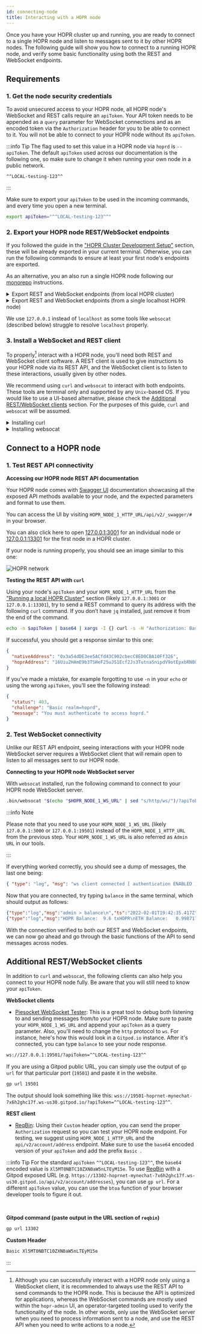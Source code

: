 ```yaml
---
id: connecting-node
title: Interacting with a HOPR node
---
```


Once you have your HOPR cluster up and running, you are ready to connect to a single HOPR node and listen to messages sent to it by other HOPR nodes.
The following guide will show you how to connect to a running HOPR node, and verify some basic functionality using both the REST and WebSocket
endpoints.

## Requirements

### 1. Get the node security credentials

To avoid unsecured access to your HOPR node, all HOPR node's WebSocket and REST calls require an `apiToken`. Your API token needs to be appended as a
`query` parameter for WebSocket connections and as an encoded token via the `Authorization` header for you to be able to connect to it. You will not be
able to connect to your HOPR node without its `apiToken`.

:::info Tip
The flag used to set this value in a HOPR node via `hoprd` is `--apiToken`. The default `apiToken` used across our documentation is the following one,
so make sure to change it when running your own node in a public network.
<br/>

```
^^LOCAL-testing-123^^
```

:::

Make sure to export your `apiToken` to be used in the incoming commands, and every time you open a new terminal.

```bash
export apiToken="^^LOCAL-testing-123^^"
```

### 2. Export your HOPR node REST/WebSocket endpoints

If you followed the guide in the ["HOPR Cluster Development Setup"](/developers/starting-local-cluster) section, these will be already exported in your current terminal. Otherwise, you can run the following commands to ensure at least your first node's endpoints are exported.

As an alternative, you an also run a single HOPR node following our [monorepo](https://github.com/hoprnet/hoprnet#develop) instructions.

<details>
  <summary>Export REST and WebSocket endpoints (from local HOPR cluster)</summary>
  <div>
    <div>
    <h3>Node 1</h3>
    <br/>
    <pre>
    export HOPR_NODE_1_HTTP_URL=http://127.0.0.1:13301 HOPR_NODE_1_WS_URL=http://127.0.0.1:19501
    </pre>
    <h3>API token & Node 1</h3>
    <br/>
    <pre>
    export apiToken=^^LOCAL-testing-123^^ HOPR_NODE_1_HTTP_URL=http://127.0.0.1:13301 HOPR_NODE_1_WS_URL=http://127.0.0.1:19501
    </pre>
    </div>
    <br/>
  </div>
</details>

<details>
  <summary>Export REST and WebSocket endpoints (from a single localhost HOPR node)</summary>
  <div>
    <div>
    <h3>Node 1</h3>
    <br/>
    <pre>
    export HOPR_NODE_1_HTTP_URL=http://127.0.0.1:3001 HOPR_NODE_1_WS_URL=http://127.0.0.1:3000
    </pre>
    <h3>API token & Node 1</h3>
    <br/>
    <pre>
    export apiToken=^^LOCAL-testing-123^^ HOPR_NODE_1_HTTP_URL=http://127.0.0.1:3001 HOPR_NODE_1_WS_URL=http://127.0.0.1:3000
    </pre>
    </div>
    <br/>
  </div>
</details>

We use `127.0.0.1` instead of `localhost` as some tools like `websocat` (described below) struggle to resolve `localhost` properly.

### 3. Install a WebSocket and REST client

To properly[^1] interact with a HOPR node, you'll need both REST and WebSocket client software. A REST client is used to give instructions to your
HOPR node via its REST API, and the WebSocket client is to listen to these interactions, usually given by other nodes.

We recommend using `curl` and `websocat` to interact with both endpoints. These tools are terminal only and supported by any `Unix`-based OS.
If you would like to use a UI-based alternative, please check the [Additional REST/WebSocket clients](#additional-restwebsocket-clients) section.
For the purposes of this guide, `curl` and `websocat` will be assumed.

<details>
  <summary>Installing curl</summary>
  <div>
    <div>Most <code>Unix</code>-based systems already have <code>curl</code> installed, but if you don't have it you can always use the default package manager to do so. For instance, here’s how you install `curl` in Ubuntu:

<pre>
sudo apt-get install curl
</pre>

You can see if <code>curl</code> is installed in your system by running <code>which curl</code> or simply running <code>curl</code>, which will output a message like the following:

<pre>
curl: try 'curl --help' or 'curl --manual' for more information
</pre>
  </div>
  </div>
</details>

<details>
  <summary>Installing websocat</summary>
  <div>
    <div>
    <p>Our suggested client is <a href="https://github.com/vi/websocat" target="_blank" noreferral>websocat</a>, which you can install by running our
<code>./install-websocat.sh</code> <a href="https://raw.githubusercontent.com/hoprnet/hoprnet/master/scripts/install-websocat.sh" taget="_blank" noreferral>script</a> from our monorepo. To install, make sure to run it from the <code>scripts</code> folder, as by default it will install it in the parent folder under a <code>.bin</code> folder, and will not export it to your <code>$PATH</code>.</p>
<br/>
<b>Go to the scripts folder within the monorepo</b>
<pre>
cd scripts
</pre>

<b>Install script</b>

<pre>
./install-websocat.sh
</pre>

<p>
You can see if <code>websocat</code> has been installed by running <code>.bin/websocat</code>.
</p>

  </div>
  </div>
</details>

## Connect to a HOPR node

### 1. Test REST API connectivity

**Accessing our HOPR node REST API documentation**

Your HOPR node comes with [Swagger UI](https://swagger.io/tools/swagger-ui/) documentation showcasing all the exposed API methods available to your
node, and the expected parameters and format to use them.

You can access the UI by visiting `HOPR_NODE_1_HTTP_URL/api/v2/_swagger/#` in your browser.

You can also click here to open [127.0.0.1:3001](http://127.0.0.1:3001/api/v2/_swagger/#) for an individual node or [127.0.0.1:13301](http://127.0.0.1:13301/api/v2/_swagger/#) for the first node in a HOPR cluster.

If your node is running properly, you should see an image similar to this one:

![HOPR network](/img/developer/hopr_swagger_api.png)

**Testing the REST API with `curl`**

Using your node's `apiToken` and your `HOPR_NODE_1_HTTP_URL` from the ["Running a local HOPR Cluster"](/developers/starting-local-cluster) section (likely `127.0.0.1:3001` or `127.0.0.1:13301`), try to send a REST command to query its address with the following `curl`
command. If you don’t have `jq` installed, just remove it from the end of the command.

```bash
echo -n $apiToken | base64 | xargs -I {} curl -s -H "Authorization: Basic {}" $HOPR_NODE_1_HTTP_URL/api/v2/account/address | jq
```

If successful, you should get a response similar to this one:

```json
{
  "nativeAddress": "0x3a54dDE3ee5ACfd43C902cbecC8ED0CBA10Ff326",
  "hoprAddress": "16Uiu2HAmE9b3TSHeF25uJS1Ecf2Js3TutnaSnipdV9otEpxbRN8Q"
}
```

If you've made a mistake, for example forgotting to use `-n` in your `echo` or using the wrong `apiToken`, you’ll see the following instead:

```json
{
  "status": 403,
  "challenge": "Basic realm=hoprd",
  "message": "You must authenticate to access hoprd."
}
```

### 2. Test WebSocket connectivity

Unlike our REST API endpoint, seeing interactions with your HOPR node WebSocket server requires a WebSocket client that will remain open to listen to all messages sent to our HOPR node.

**Connecting to your HOPR node WebSocket server**

With `websocat` installed, run the following command to connect to your HOPR node WebSocket server. 

```bash
.bin/websocat "$(echo "$HOPR_NODE_1_WS_URL" | sed "s/http/ws/")/?apiToken=$apiToken"
```

:::info Note

Please note that you need to use your `HOPR_NODE_1_WS_URL` (likely `127.0.0.1:3000` or `127.0.0.1:19501`) instead of the `HOPR_NODE_1_HTTP_URL` from the previous step. Your `HOPR_NODE_1_WS_URL` is also referred as `Admin URL` in our tools.

:::

If everything worked correctly, you should see a dump of messages, the last one being:

```json
{ "type": "log", "msg": "ws client connected [ authentication ENABLED ]", "ts": "2022-02-01T19:42:34.152Z" }
```

Now that you are connected, try typing `balance` in the same terminal, which should output as follows:

```json
{"type":"log","msg":"admin > balance\n","ts":"2022-02-01T19:42:35.417Z"}
{"type":"log","msg":"HOPR Balance:  9.6 txHOPR\nETH Balance:   0.99871794476851171 xDAI","ts":"2022-02-01T19:42:35.421Z"}
```

With the connection verified to both our REST and WebSocket endpoints, we can now go ahead and go through the basic functions of the API to send
messages across nodes.

## Additional REST/WebSocket clients

In addition to `curl` and `websocat`, the following clients can also help you connect to your HOPR node fully. Be aware that you will still
need to know your `apiToken`.

**WebSocket clients**

- [Piesocket WebSocket Tester](https://www.piesocket.com/websocket-tester): This is a great tool to debug both listening to and sending
  messages from/to your HOPR node. Make sure to paste your `HOPR_NODE_1_WS_URL` and append your `apiToken` as a query parameter. Also,
  you'll need to change the `http` protocol to `ws`. For instance, here's how this would look in a `Gitpod.io` instance. After it's connected, you can type `balance` to see your node response.

```bash
ws://127.0.0.1:19501/?apiToken=^^LOCAL-testing-123^^
```

If you are using a Gitpod public URL, you can simply use the output of `gp url` for that particular port (`19501`) and paste it in the website.

```bash
gp url 19501
```

The output should look something like this: `wss://19501-hoprnet-mynechat-7x6h2ghc17f.ws-us30.gitpod.io/?apiToken=^^LOCAL-testing-123^^`.

**REST client**

- [ReqBin](https://reqbin.com/): Using their `Custom` header option, you can send the proper `Authorization` request so you can test your
  HOPR node endpoint. For testing, we suggest using `HOPR_NODE_1_HTTP_URL` and the `api/v2/account/address` endpoint. Make sure to use
  the `base64` encoded version of your `apiToken` and add the prefix `Basic `.

:::info Tip
For the standard `apiToken` `^^LOCAL-testing-123^^`, the `base64` encoded value is `Xl5MT0NBTC10ZXN0aW5nLTEyM15e`. To use [ReqBin](https://reqbin.com/)
with a Gitpod exposed URL (e.g. `https://13302-hoprnet-mynechat-7x6h2ghc17f.ws-us30.gitpod.io/api/v2/account/addresses`), you can use `gp url`.
For a different `apiToken` value, you can use the `btoa` function of your browser developer tools to figure it out.

<br/>

**Gitpod command (paste output in the URL section of `reqbin`)**

```bash
gp url 13302
```

**Custom Header**

```bash
Basic Xl5MT0NBTC10ZXN0aW5nLTEyM15e
```

:::

[^1]:
    Although you can successfully interact with a HOPR node only using a WebSocket client, it is recommended to always use the REST API
    to send commands to the HOPR node. This is because the API is optimized for applications, whereas the WebSocket commands are mostly used within the
    `hopr-admin` UI, an operator-targeted tooling used to verify the functionality of the node. In other words, only use the WebSocket server
    when you need to process information sent to a node, and use the REST API when you need to write actions to a node.
